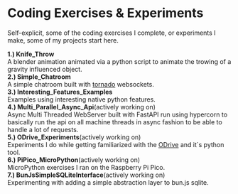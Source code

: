 # Coding Exercises & Experiments #
Self-explicit, some of the coding exercises I complete, or experiments I make, some of my projects start here.

**1.) Knife_Throw**<br>
A blender animation animated via a python script to animate the trowing of a gravity influenced object.<br>
**2.) Simple_Chatroom**<br>
A simple chatroom built with [tornado](https://pypi.org/project/tornado/) websockets.<br>
**3.) Interesting_Features_Examples**<br>
Examples using interesting native python features.<br>
**4.) Multi_Parallel_Async_Api**(actively working on)<br> 
Async Multi Threaded WebServer built with FastAPI run using hypercorn to basically run the api on all machine threads in async fashion to be able to handle a lot of requests.<br>
**5.) ODrive_Experiments**(actively working on)<br>
Experiments I do while getting familiarized with the [ODrive](https://odriverobotics.com/) and it`s python tool.<br>
**6.) PiPico_MicroPython**(actively working on)<br>
MicroPython exercises I ran on the Raspberry Pi Pico.<br>
**7.) BunJsSimpleSQLiteInterface**(actively working on)<br>
Experimenting with adding a simple abstraction layer to bun.js sqlite.<br>
